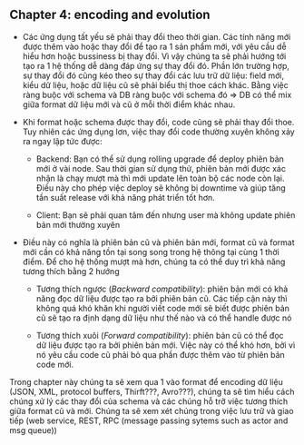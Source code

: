 ## Chapter 4: encoding and evolution

- Các ứng dụng tất yếu sẽ phải thay đổi theo thời gian. Các tính năng mới được thêm vào hoặc thay đổi để tạo ra 1 sản phẩm mới, với yêu cầu dễ hiểu hơn hoặc bussiness bị thay đổi. Vì vậy chúng ta sẽ phải hướng tới tạo ra 1 hệ thống dễ dàng đáp ứng sự thay đổi đó. Phần lớn trường hợp, sự thay đổi đó cũng kéo theo sự thay đổi các lưu trữ dữ liệu: field mới, kiểu dữ liệu, hoặc dữ liệu cũ sẽ phải biểu thị thoe cách khác. Bằng việc ràng buộc với schema và DB ràng buộc với schema đó => DB có thể mix giữa format dữ liệu mới và cũ ở mỗi thời điểm khác nhau.

- Khi format hoặc schema được thay đổi, code cũng sẽ phải thay đổi thoe. Tuy nhiên các ứng dụng lơn, việc thay đổi code thường xuyên không xảy ra ngay lập tức được:
  
  - Backend: Bạn có thể sử dụng rolling upgrade để deploy phiên bản mới ở vài node. Sau thời gian sử dụng thử, phiên bản mới được xác nhận là chạy mượt mà thì mới update lên toàn bộ các node còn lại. Điều này cho phép việc deploy sẽ không bị downtime và giúp tăng tần suất release với khả năng phát triển tốt hơn.

  - Client: Bạn sẽ phải quan tâm đến nhưng user mà không update phiên bản mới thường xuyên

- Điều này có nghĩa là phiên bản cũ và phiên bản mới, format cũ và format mới cần có khả năng tồn tại song song trong hệ thông tại cùng 1 thời điểm. Để cho hệ thống mượt mà hơn, chúng ta có thể duy trì khả năng tương thích bằng 2 hướng

  - Tương thích ngược (<i>Backward compatibility</i>): phiên bản mới có khả năng đọc dữ liệu được tạo ra bởi phiên bản cũ. Các tiếp cận này thì không quá khó khăn khi người viết code mới sẽ biết được phiên bản cũ sẽ tạo ra định dạng dữ liệu như thế nào và có thể handle được nó

  - Tương thích xuôi (<i>Forward compatibility</i>): phiên bản cũ có thể đọc dữ liệu được tạo ra bởi phiên bản mới. Việc này có thể khó hơn, bởi vì nó yêu cầu code cũ phải bỏ qua phần được thêm vào từ phiên bản code mới.

Trong chapter này chúng ta sẽ xem qua 1 vào format để encoding dữ liệu (JSON, XML, protocol buffers, Thirft???, Avro???), chúng ta sẽ tìm hiểu cách chúng xử lý các thay đổi của schema và các chúng hỗ trỡ việc tương thích giữa format cũ và mới. Chúng ta sẽ xem xét chúng trong việc lưu trữ và giao tiếp (web service, REST, RPC (message passing sytems such as actor and msg queue)) 